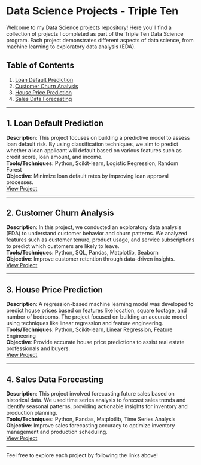 # Data Science Projects - Triple Ten

Welcome to my Data Science projects repository! Here you'll find a collection of projects I completed as part of the Triple Ten Data Science program. Each project demonstrates different aspects of data science, from machine learning to exploratory data analysis (EDA).

## Table of Contents
1. [Loan Default Prediction](#loan-default-prediction)
2. [Customer Churn Analysis](#customer-churn-analysis)
3. [House Price Prediction](#house-price-prediction)
4. [Sales Data Forecasting](#sales-data-forecasting)

---

## 1. Loan Default Prediction
**Description**: This project focuses on building a predictive model to assess loan default risk. By using classification techniques, we aim to predict whether a loan applicant will default based on various features such as credit score, loan amount, and income.  
**Tools/Techniques**: Python, Scikit-learn, Logistic Regression, Random Forest  
**Objective**: Minimize loan default rates by improving loan approval processes.  
[View Project](#)  

---

## 2. Customer Churn Analysis
**Description**: In this project, we conducted an exploratory data analysis (EDA) to understand customer behavior and churn patterns. We analyzed features such as customer tenure, product usage, and service subscriptions to predict which customers are likely to leave.  
**Tools/Techniques**: Python, SQL, Pandas, Matplotlib, Seaborn  
**Objective**: Improve customer retention through data-driven insights.  
[View Project](#)  

---

## 3. House Price Prediction
**Description**: A regression-based machine learning model was developed to predict house prices based on features like location, square footage, and number of bedrooms. The project focused on building an accurate model using techniques like linear regression and feature engineering.  
**Tools/Techniques**: Python, Scikit-learn, Linear Regression, Feature Engineering  
**Objective**: Provide accurate house price predictions to assist real estate professionals and buyers.  
[View Project](#)

---

## 4. Sales Data Forecasting
**Description**: This project involved forecasting future sales based on historical data. We used time series analysis to forecast sales trends and identify seasonal patterns, providing actionable insights for inventory and production planning.  
**Tools/Techniques**: Python, Pandas, Matplotlib, Time Series Analysis  
**Objective**: Improve sales forecasting accuracy to optimize inventory management and production scheduling.  
[View Project](#)

---

Feel free to explore each project by following the links above!
